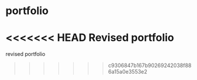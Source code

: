 # portfolio
<<<<<<< HEAD
Revised portfolio
=======
revised portfolio
>>>>>>> c9306847b167b90269242038f886a15a0e3553e2
